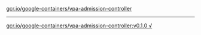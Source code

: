 [gcr.io/google-containers/vpa-admission-controller](https://hub.docker.com/r/anjia0532/google-containers.vpa-admission-controller/tags/) 

----
[gcr.io/google-containers/vpa-admission-controller:v0.1.0 √](https://hub.docker.com/r/anjia0532/google-containers.vpa-admission-controller/tags/)


